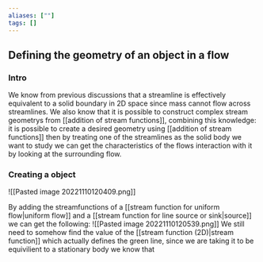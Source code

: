 ```yaml
---
aliases: [""]
tags: []
---
```


## Defining the geometry of an object in a flow
### Intro
We know from previous discussions that a streamline is effectively equivalent to a solid boundary in 2D space since mass cannot flow across streamlines. We also know that it is possible to construct complex stream geometrys from [[addition of stream functions]], combining this knowledge: it is possible to create a desired geometry using [[addition of stream functions]] then by treating one of the streamlines as the solid body we want to study we can get the characteristics of the flows interaction with it by looking at the surrounding flow.

### Creating a object

![[Pasted image 20221110120409.png]]

By adding the streamfunctions of a [[stream function for uniform flow|uniform flow]] and a [[stream function for line source or sink|source]] we can get the following:
![[Pasted image 20221110120539.png]]
We still need to somehow find the value of the [[stream function (2D)|stream function]] which actually defines the green line, since we are taking it to be equivilient to a stationary body we know that 

